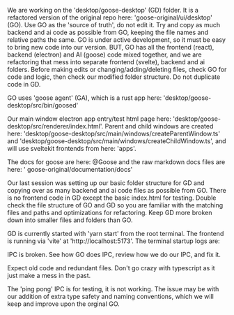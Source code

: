 We are working on the 'desktop/goose-desktop' (GD) folder. It is a refactored version of the original repo here: 'goose-original/ui/desktop' (GO). Use GO as the 'source of truth', do not edit it. Try and copy as much backend and ai code as possible from GO, keeping the file names and relative paths the same. GO is under active development, so it must be easy to bring new code into our version. BUT, GO has all the frontend (react), backend (electron) and AI (goose) code mixed together, and we are refactoring that mess into separate frontend (svelte), backend and ai folders. Before making edits or changing/adding/deleting files, check GO for code and logic, then check our modified folder structure. Do not duplicate code in GD.

GO uses 'goose agent' (GA), which is a rust app here: 'desktop/goose-desktop/src/bin/goosed'

Our main window electron app entry/test html page here: 'desktop/goose-desktop/src/renderer/index.html'. Parent and child windows are created here: 'desktop/goose-desktop/src/main/windows/createParentWindow.ts' and 'desktop/goose-desktop/src/main/windows/createChildWindow.ts', and will use sveltekit frontends from here: 'apps'.

The docs for goose are here: @Goose and the raw markdown docs files are here: ' goose-original/documentation/docs'

Our last session was setting up our basic folder structure for GD and copying over as many backend and ai code files as possible from GO. There is no frontend code in GD except the basic index.html for testing. Double check the file structure of GO and GD so you are familiar with the matching files and paths and optimizations for refactoring. Keep GD more broken down into smaller files and folders than GO.

GD is currently started with 'yarn start' from the root terminal. The frontend is running via 'vite' at 'http://localhost:5173'. The terminal startup logs are:

IPC is broken. See how GO does IPC, review how we do our IPC, and fix it.

Expect old code and redundant files. Don't go crazy with typescript as it just make a mess in the past.

 The 'ping pong' IPC is for testing, it is not working. The issue may be with our addition of extra type safety and naming conventions, which we will keep and improve upon the orginal GO.
